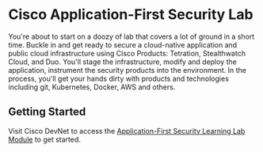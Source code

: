 # Cisco Application-First Security Lab

You're about to start on a doozy of lab that covers a lot of ground in a short time. Buckle in and get ready to secure a cloud-native application and public cloud infrastructure using Cisco Products: Tetration, Stealthwatch Cloud, and Duo. You'll stage the infrastructure, modify and deploy the application, instrument the security products into the environment. In the process, you'll get your hands dirty with products and technologies including git, Kubernetes, Docker, AWS and others.

## Getting Started

Visit Cisco DevNet to access the [Application-First Security Learning Lab Module](https://testing-developer.cisco.com/learning/modules/cisco-app-first-security-lab) to get started.